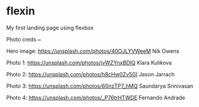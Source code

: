 # flexin
My first landing page using flexbox

Photo creds ~

Hero image: https://unsplash.com/photos/40OJLYVWeeM
Nik Owens

Photo 1: https://unsplash.com/photos/jvWZYnxBDlQ 
Klara Kulikova

Photo 2: https://unsplash.com/photos/h8cHw0Zv5GI
Jason Jarrach

Photo 3: https://unsplash.com/photos/60nzTP7_hMQ
Saundarya Srinivasan

Photo 4: https://unsplash.com/photos/_P76trHTWDE
Fernando Andrade
